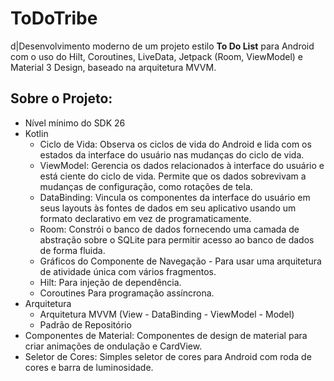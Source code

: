 # ToDoTribe
<p>d|Desenvolvimento moderno de um projeto estilo <b>To Do List</b> para Android com o uso do Hilt, Coroutines, LiveData, Jetpack (Room, ViewModel) e Material 3 Design, baseado na arquitetura MVVM.</p>

## Sobre o Projeto:

- Nível mínimo do SDK 26
- Kotlin
  - Ciclo de Vida: Observa os ciclos de vida do Android e lida com os estados da interface do usuário nas mudanças do ciclo de vida.
  - ViewModel: Gerencia os dados relacionados à interface do usuário e está ciente do ciclo de vida. Permite que os dados sobrevivam a mudanças de configuração, como rotações de tela.
  - DataBinding: Vincula os componentes da interface do usuário em seus layouts às fontes de dados em seu aplicativo usando um formato declarativo em vez de programaticamente.
  - Room: Constrói o banco de dados fornecendo uma camada de abstração sobre o SQLite para permitir acesso ao banco de dados de forma fluida.
  - Gráficos do Componente de Navegação - Para usar uma arquitetura de atividade única com vários fragmentos.
  - Hilt: Para injeção de dependência.
  - Coroutines Para programação assíncrona.
- Arquitetura
  - Arquitetura MVVM (View - DataBinding - ViewModel - Model)
  - Padrão de Repositório
- Componentes de Material: Componentes de design de material para criar animações de ondulação e CardView.
- Seletor de Cores: Simples seletor de cores para Android com roda de cores e barra de luminosidade.
